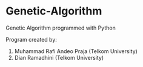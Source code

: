# Genetic-Algorithm
Genetic Algorithm programmed with Python

Program created by:
1. Muhammad Rafi Andeo Praja (Telkom University)
2. Dian Ramadhini (Telkom University)
